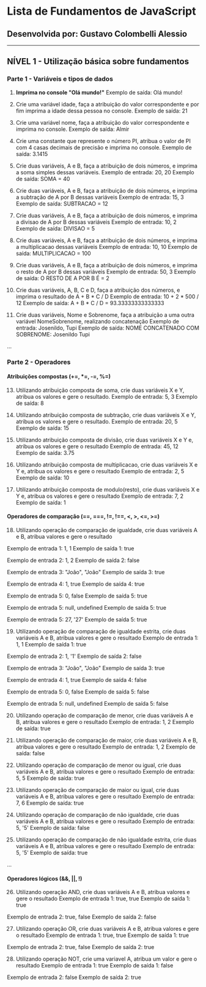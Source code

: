 # Lista de Fundamentos de JavaScript

## Desenvolvida por: Gustavo Colombelli Alessio

---

## NÍVEL 1 - Utilização básica sobre fundamentos

### Parte 1 - Variáveis e tipos de dados

1. **Imprima no console "Olá mundo!"**
   Exemplo de saída: Olá mundo!

2. Crie uma variável idade, faça a atribuição do valor correspondente e por fim imprima a idade dessa pessoa no console.
   Exemplo de saída: 21

3. Crie uma variável nome, faça a atribuição do valor correspondente e imprima no console.
   Exemplo de saída: Almir

4. Crie uma constante que represente o número PI, atribua o valor de PI com 4 casas decimais de precisão e imprima no console.
   Exemplo de saída: 3.1415

5. Crie duas variáveis, A e B, faça a atribuição de dois números, e imprima a soma simples dessas variáveis.
   Exemplo de entrada: 20, 20
   Exemplo de saída: SOMA = 40

6. Crie duas variáveis, A e B, faça a atribuição de dois números, e imprima a subtração de A por B dessas variáveis
Exemplo de entrada: 15, 3
Exemplo de saída: SUBTRACAO = 12

7. Crie duas variáveis, A e B, faça a atribuição de dois números, e imprima a divisao de A por B dessas variáveis
Exemplo de entrada: 10, 2
Exemplo de saída: DIVISAO = 5

8. Crie duas variáveis, A e B, faça a atribuição de dois números, e imprima a multiplicacao dessas variáveis
Exemplo de entrada: 10, 10
Exemplo de saída: MULTIPLICACAO = 100

9. Crie duas variáveis, A e B, faça a atribuição de dois números, e imprima o resto de A por B dessas variáveis
Exemplo de entrada: 50, 3
Exemplo de saída: O RESTO DE A POR B É = 2

10. Crie duas variáveis, A, B, C e D, faça a atribuição dos números, e imprima o resultado de A + B * C / D
Exemplo de entrada: 10 + 2 * 500 / 12
Exemplo de saída: A + B * C / D = 93.33333333333333

11. Crie duas variáveis, Nome e Sobrenome, faça a atribuição a uma outra variável NomeSobrenome, realizando concatenação
Exemplo de entrada: Josenildo, Tupi
Exemplo de saída: NOME CONCATENADO COM SOBRENOME: Josenildo Tupi

...

### Parte 2 - Operadores

#### Atribuições compostas (+=, *=, -=, %=)

13. Utilizando atribuição composta de soma, crie duas variáveis X e Y, atribua os valores e gere o resultado.
    Exemplo de entrada: 5, 3
    Exemplo de saída: 8

14. Utilizando atribuição composta de subtração, crie duas variáveis X e Y, atribua os valores e gere o resultado.
    Exemplo de entrada: 20, 5
    Exemplo de saída: 15

15. Utilizando atribuição composta de divisão, crie duas variáveis X e Y e, atribua os valores e gere o resultado 
Exemplo de entrada: 45, 12
Exemplo de saída: 3.75

16. Utilizando atribuição composta de multiplicacao, crie duas variáveis X e Y e, atribua os valores e gere o resultado 
Exemplo de entrada: 2, 5
Exemplo de saída: 10

17. Utilizando atribuição composta de modulo(resto), crie duas variáveis X e Y e, atribua os valores e gere o resultado 
Exemplo de entrada: 7, 2
Exemplo de saída:  1

#### Operadores de comparação (==, ===, !=, !==, <, >, <=, >=)

18. Utilizando operação de comparação de igualdade, crie duas variáveis A e B, atribua valores e gere o resultado

Exemplo de entrada 1: 1, 1
Exemplo de saída 1:  true

Exemplo de entrada 2: 1, 2
Exemplo de saída 2:  false

Exemplo de entrada 3: "João", "João"
Exemplo de saída 3:  true

Exemplo de entrada 4: 1, true
Exemplo de saída 4:  true

Exemplo de entrada 5: 0, false
Exemplo de saída 5:  true

Exemplo de entrada 5: null, undefined
Exemplo de saída 5:  true

Exemplo de entrada 5: 27, '27'
Exemplo de saída 5:  true


19. Utilizando operação de comparação de igualdade estrita, crie duas variáveis A e B, atribua valores e gere o resultado
Exemplo de entrada 1: 1, 1
Exemplo de saída 1:  true

Exemplo de entrada 2: 1, '1'
Exemplo de saída 2:  false

Exemplo de entrada 3: "João", "João"
Exemplo de saída 3:  true

Exemplo de entrada 4: 1, true
Exemplo de saída 4:  false

Exemplo de entrada 5: 0, false
Exemplo de saída 5:  false

Exemplo de entrada 5: null, undefined
Exemplo de saída 5:  false


20. Utilizando operação de comparação de menor, crie duas variáveis A e B, atribua valores e gere o resultado
Exemplo de entrada: 1, 2
Exemplo de saída: true

21. Utilizando operação de comparação de maior, crie duas variáveis A e B, atribua valores e gere o resultado
Exemplo de entrada: 1, 2
Exemplo de saída: false

22. Utilizando operação de comparação de menor ou igual, crie duas variáveis A e B, atribua valores e gere o resultado
Exemplo de entrada: 5, 5
Exemplo de saída: true

23. Utilizando operação de comparação de maior ou igual, crie duas variáveis A e B, atribua valores e gere o resultado
Exemplo de entrada: 7, 6
Exemplo de saída: true

24. Utilizando operação de comparação de não igualdade, crie duas variáveis A e B, atribua valores e gere o resultado
Exemplo de entrada: 5, '5'
Exemplo de saída: false

25. Utilizando operação de comparação de não igualdade estrita, crie duas variáveis A e B, atribua valores e gere o resultado
Exemplo de entrada: 5, '5'
Exemplo de saída: true

...

#### Operadores lógicos (&&, ||, !)

26. Utilizando operação AND, crie duas variáveis A e B, atribua valores e gere o resultado
Exemplo de entrada 1: true, true
Exemplo de saída 1: true

Exemplo de entrada 2: true, false
Exemplo de saída 2: false

27. Utilizando operação OR, crie duas variáveis A e B, atribua valores e gere o resultado
Exemplo de entrada 1: true, true
Exemplo de saída 1: true

Exemplo de entrada 2: true, false
Exemplo de saída 2: true

28. Utilizando operação NOT, crie uma variavel A, atribua um valor e gere o resultado
Exemplo de entrada 1: true
Exemplo de saída 1: false

Exemplo de entrada 2: false
Exemplo de saída 2: true
